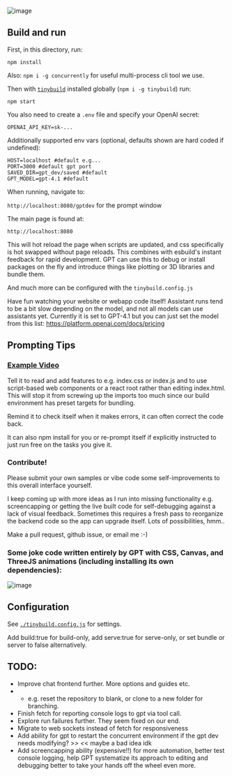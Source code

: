 ![image](https://github.com/user-attachments/assets/100d4d85-941b-4df4-b3ef-c68e517f0c84)

## Build and run

First, in this directory, run: 

`npm install`

Also: `npm i -g concurrently` for useful multi-process cli tool we use.

Then with [`tinybuild`](https://github.com/joshbrew/tinybuild) installed globally (`npm i -g tinybuild`) run: 

`npm start`

You also need to create a `.env` file and specify your OpenAI secret: 
```
OPENAI_API_KEY=sk-...
```
Additionally supported env vars (optional, defaults shown are hard coded if undefined):
```
HOST=localhost #default e.g...
PORT=3000 #default gpt port
SAVED_DIR=gpt_dev/saved #default
GPT_MODEL=gpt-4.1 #default
```
When running, navigate to:

`http://localhost:8080/gptdev` for the prompt window

The main page is found at:

`http://localhost:8080`

This will hot reload the page when scripts are updated, and css specifically is hot swapped without page reloads. This combines with esbuild's instant feedback for rapid development. GPT can use this to debug or install packages on the fly and introduce things like plotting or 3D libraries and bundle them.

And much more can be configured with the `tinybuild.config.js`

Have fun watching your website or webapp code itself! Assistant runs tend to be a bit slow depending on the model, and not all models can use assistants yet. Currently it is set to GPT-4.1 but you can just set the model from this list: https://platform.openai.com/docs/pricing

## Prompting Tips

### [Example Video](https://youtu.be/84Pggzt8A0c)

Tell it to read and add features to e.g. index.css or index.js and to use script-based web components or a react root rather than editing index.html. This will stop it from screwing up the imports too much since our build environment has preset targets for bundling. 

Remind it to check itself when it makes errors, it can often correct the code back. 

It can also npm install for you or re-prompt itself if explicitly instructed to just run free on the tasks you give it.

### Contribute!

Please submit your own samples or vibe code some self-improvements to this overall interface yourself. 

I keep coming up with more ideas as I run into missing functionality e.g. screencapping or getting the live built code for self-debugging against a lack of visual feedback. Sometimes this requires a fresh pass to reorganize the backend code so the app can upgrade itself. Lots of possibilities, hmm..

Make a pull request, github issue, or email me :-)

### Some joke code written entirely by GPT with CSS, Canvas, and ThreeJS animations (including installing its own dependencies):
![image](https://github.com/user-attachments/assets/4d74c8da-828b-4feb-a882-81387c996938)

## Configuration

See [`./tinybuild.config.js`](./tinybuild.config.js) for settings. 

Add build:true for build-only, add serve:true for serve-only, or set bundle or server to false alternatively.

## TODO:

- Improve chat frontend further. More options and guides etc.
- - e.g. reset the repository to blank, or clone to a new folder for branching.
- Finish fetch for reporting console logs to gpt via tool call.
- Explore run failures further. They seem fixed on our end.
- Migrate to web sockets instead of fetch for responsiveness
- Add ability for gpt to restart the concurrent environment if the gpt dev needs modifying? >_> <_< maybe a bad idea idk
- Add screencapping ability (expensive!!) for more automation, better test console logging, help GPT systematize its approach to editing and debugging better to take your hands off the wheel even more.

